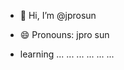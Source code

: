 - 👋 Hi, I’m @jprosun

- 😄 Pronouns: jpro sun

- learning
...
  ...
    ...
      ...
        ...
          ...
